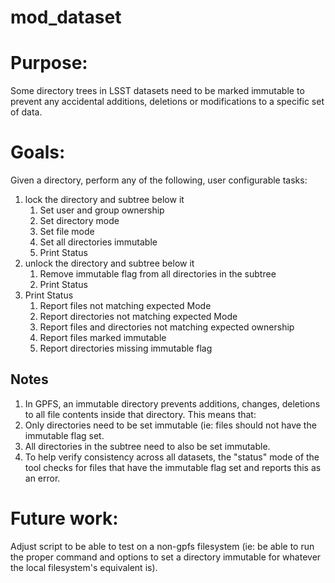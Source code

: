 # mod_dataset

# Purpose:
Some directory trees in LSST datasets need to be marked immutable to prevent any
accidental additions, deletions or modifications to a specific set of data.

# Goals:
Given a directory, perform any of the following, user configurable tasks:
1. lock the directory and subtree below it
   1. Set user and group ownership
   1. Set directory mode
   1. Set file mode
   1. Set all directories immutable
   1. Print Status
1. unlock the directory and subtree below it
   1. Remove immutable flag from all directories in the subtree
   1. Print Status
1. Print Status
   1. Report files not matching expected Mode
   1. Report directories not matching expected Mode
   1. Report files and directories not matching expected ownership
   1. Report files marked immutable
   1. Report directories missing immutable flag

## Notes
1. In GPFS, an immutable directory prevents additions, changes, deletions to all
   file contents inside that directory. This means that:
  1. Only directories need to be set immutable (ie: files should not have the immutable
     flag set.
  1. All directories in the subtree need to also be set immutable.
1. To help verify consistency across all datasets, the "status" mode of the tool
checks for files that have the immutable flag set and reports this as an error.


# Future work:
Adjust script to be able to test on a non-gpfs filesystem (ie: be able to
run the proper command and options to set a directory immutable for whatever the 
local filesystem's equivalent is).
